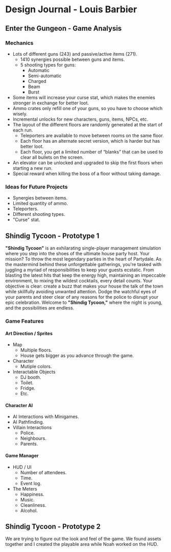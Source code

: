 # Design Journal - Louis Barbier

## Enter the Gungeon - Game Analysis

### Mechanics

- Lots of different guns (243) and passive/active items (271).
  - 1410 synergies possible between guns and items.
  - 5 shooting types for guns:
    - Automatic
    - Semi-automatic
    - Charged
    - Beam
    - Burst
- Some items will increase your curse stat, which makes the enemies stronger in exchange for better loot.
- Ammo crates only refill one of your guns, so you have to choose which wisely.
- Incremental unlocks for new characters, guns, items, NPCs, etc.
- The layout of the different floors are randomly generated at the start of each run.
  - Teleporters are available to move between rooms on the same floor.
  - Each floor has an alternate secret version, which is harder but has better loot.
  - Each floor, you get a limited number of “blanks” that can be used to clear all bullets on the screen.
- An elevator can be unlocked and upgraded to skip the first floors when starting a new run.
- Special reward when killing the boss of a floor without taking damage.

### Ideas for Future Projects

- Synergies between items.
- Limited quantity of ammo.
- Teleporters.
- Different shooting types.
- "Curse" stat.

## Shindig Tycoon - Prototype 1

**"Shindig Tycoon"** is an exhilarating single-player management simulation where you step into the shoes of the ultimate house party host. Your mission? To throw the most legendary parties in the heart of Partydale. As the mastermind behind these unforgettable gatherings, you're tasked with juggling a myriad of responsibilities to keep your guests ecstatic. From blasting the latest hits that keep the energy high, maintaining an impeccable environment, to mixing the wildest cocktails, every detail counts. Your objective is clear: create a buzz that makes your house the talk of the town while skillfully avoiding unwanted attention. Dodge the watchful eyes of your parents and steer clear of any reasons for the police to disrupt your epic celebration. Welcome to **"Shindig Tycoon,"** where the night is young, and the possibilities are endless.

### Game Features

#### Art Direction / Sprites

- Map
  - Multiple floors.
  - House gets bigger as you advance through the game.
- Character
  - Mutiple colors.
- Interactable Objects
  - DJ booth.
  - Toilet.
  - Fridge.
  - Etc.

#### Character AI

- AI Interactions with Minigames.
- AI Pathfinding.
- Villain Interactions
  - Police.
  - Neighbours.
  - Parents.

#### Game Manager

- HUD / UI
  - Number of attendees.
  - Time.
  - Event log.
- The Meters
  - Happiness.
  - Music.
  - Cleanliness.
  - Alcohol.
 
## Shindig Tycoon - Prototype 2

We are trying to figure out the look and feel of the game. We found assets together and I created the playable area while Noah worked on the HUD.
